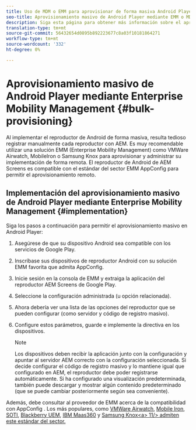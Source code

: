 ```yaml
---
title: Uso de MDM o EMM para aprovisionar de forma masiva Android Player
seo-title: Aprovisionamiento masivo de Android Player mediante EMM o MDM
description: Siga esta página para obtener más información sobre el aprovisionamiento masivo de Reproductor de Android mediante EMM o MDM
translation-type: tm+mt
source-git-commit: 56432654d0895b892223677c8a03f10181864271
workflow-type: tm+mt
source-wordcount: '332'
ht-degree: 0%

---
```



# Aprovisionamiento masivo de Android Player mediante Enterprise Mobility Management {#bulk-provisioning}

Al implementar el reproductor de Android de forma masiva, resulta tedioso registrar manualmente cada reproductor con AEM. Es muy recomendable utilizar una solución EMM (Enterprise Mobility Management) como VMWare Airwatch, MobileIron o Samsung Knox para aprovisionar y administrar su implementación de forma remota. El reproductor de Android de AEM Screens es compatible con el estándar del sector EMM AppConfig para permitir el aprovisionamiento remoto.

## Implementación del aprovisionamiento masivo de Android Player mediante Enterprise Mobility Management {#implementation}

Siga los pasos a continuación para permitir el aprovisionamiento masivo en Android Player:

1. Asegúrese de que su dispositivo Android sea compatible con los servicios de Google Play.
1. Inscríbase sus dispositivos de reproductor Android con su solución EMM favorita que admita AppConfig.
1. Inicie sesión en la consola de EMM y extraiga la aplicación del reproductor AEM Screens de Google Play.
1. Seleccione la configuración administrada (u opción relacionada).
1. Ahora debería ver una lista de las opciones del reproductor que se pueden configurar (como servidor y código de registro masivo).
1. Configure estos parámetros, guarde e implemente la directiva en los dispositivos.

   >[!NOTE]
   >Los dispositivos deben recibir la aplicación junto con la configuración y apuntar al servidor AEM correcto con la configuración seleccionada. Si decide configurar el código de registro masivo y lo mantiene igual que configurado en AEM, el reproductor debe poder registrarse automáticamente. Si ha configurado una visualización predeterminada, también puede descargar y mostrar algún contenido predeterminado (que se puede cambiar posteriormente según sea conveniente).

Además, debe consultar al proveedor de EMM acerca de la compatibilidad con AppConfig . Los más populares, como [VMWare Airwatch](https://docs.samsungknox.com/admin/uem/vm-configure-appconfig.htm), [Mobile Iron](https://docs.samsungknox.com/admin/uem/mobileiron2-configure-appconfig.htm), [SOTI](https://docs.samsungknox.com/admin/uem/soti-configure-appconfig.htm), [Blackberry UEM](https://docs.samsungknox.com/admin/uem/bb-configure-appconfig.htm), [IBM Maas360](https://docs.samsungknox.com/admin/uem/ibm-configure-appconfig.htm) y [Samsung Knox&lt;a> 11/> admiten este estándar del sector.](https://docs.samsungknox.com/admin/uem/km-configure-appconfig.htm)



